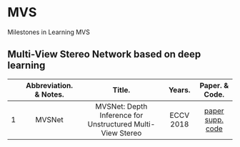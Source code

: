 # MVS
Milestones in Learning MVS
## Multi-View Stereo Network based on deep learning

| | Abbreviation. & Notes. | Title. | Years. | Paper. & Code. |
|:-------:|:-------:|:-------:|:-------:|:-------:|
| 1 | MVSNet|MVSNet: Depth Inference for Unstructured Multi-View Stereo | ECCV 2018 | [paper](https://openaccess.thecvf.com/content_ECCV_2018/papers/Yao_Yao_MVSNet_Depth_Inference_ECCV_2018_paper.pdf)  [supp.](https://yoyo000.github.io/papers/yao2018mvsnet_supp.pdf)  [code](https://github.com/YoYo000/MVSNet)|
